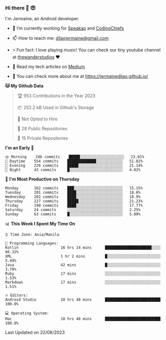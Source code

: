 ### Hi there 👋 😎
I'm Jermaine, an Android developer.

- 🔭 I’m currently working for [Speakap](https://www.speakap.com/) and [CodingChiefs](https://codingchiefs.com/en/)

- 📫 How to reach me: dilaojermaine@gmail.com

- ⚡ Fun fact: I love playing music! You can check our tiny youtube channel at [thewanderstudios](https://www.youtube.com/thewanderstudios) ♥️

- 📖 Read my tech articles on [Medium](https://jermainedilao.medium.com/)

- 👀 You can check more about me at https://jermainedilao.github.io/

<!--
**jermainedilao/jermainedilao** is a ✨ _special_ ✨ repository because its `README.md` (this file) appears on your GitHub profile.

Here are some ideas to get you started:

- 🔭 I’m currently working on ...
- 🌱 I’m currently learning ...
- 👯 I’m looking to collaborate on ...
- 🤔 I’m looking for help with ...
- 💬 Ask me about ...
- 📫 How to reach me: ...
- 😄 Pronouns: ...
- ⚡ Fun fact: ...
-->

<!--START_SECTION:waka-->
**🐱 My Github Data** 

> 🏆 953 Contributions in the Year 2023
 > 
> 📦 252.2 kB Used in Github's Storage 
 > 
> 🚫 Not Opted to Hire
 > 
> 📜 28 Public Repositories 
 > 
> 🔑 15 Private Repositories  
 > 
**I'm an Early 🐤** 

```text
🌞 Morning    246 commits    █████░░░░░░░░░░░░░░░░░░░░   23.01% 
🌆 Daytime    554 commits    █████████████░░░░░░░░░░░░   51.82% 
🌃 Evening    226 commits    █████░░░░░░░░░░░░░░░░░░░░   21.14% 
🌙 Night      43 commits     █░░░░░░░░░░░░░░░░░░░░░░░░   4.02%

```
📅 **I'm Most Productive on Thursday** 

```text
Monday       162 commits    ███░░░░░░░░░░░░░░░░░░░░░░   15.15% 
Tuesday      201 commits    ████░░░░░░░░░░░░░░░░░░░░░   18.8% 
Wednesday    202 commits    ████░░░░░░░░░░░░░░░░░░░░░   18.9% 
Thursday     227 commits    █████░░░░░░░░░░░░░░░░░░░░   21.23% 
Friday       190 commits    ████░░░░░░░░░░░░░░░░░░░░░   17.77% 
Saturday     24 commits     ░░░░░░░░░░░░░░░░░░░░░░░░░   2.25% 
Sunday       63 commits     █░░░░░░░░░░░░░░░░░░░░░░░░   5.89%

```


📊 **This Week I Spent My Time On** 

```text
⌚︎ Time Zone: Asia/Manila

💬 Programming Languages: 
Kotlin                   16 hrs 14 mins      █████████████████████░░░░   86.32% 
XML                      1 hr 2 mins         █░░░░░░░░░░░░░░░░░░░░░░░░   5.49% 
Java                     42 mins             █░░░░░░░░░░░░░░░░░░░░░░░░   3.78% 
Ruby                     17 mins             ░░░░░░░░░░░░░░░░░░░░░░░░░   1.53% 
Markdown                 17 mins             ░░░░░░░░░░░░░░░░░░░░░░░░░   1.51%

🔥 Editors: 
Android Studio           18 hrs 48 mins      █████████████████████████   100.0%

💻 Operating System: 
Mac                      18 hrs 48 mins      █████████████████████████   100.0%

```


 Last Updated on 22/08/2023
<!--END_SECTION:waka-->
